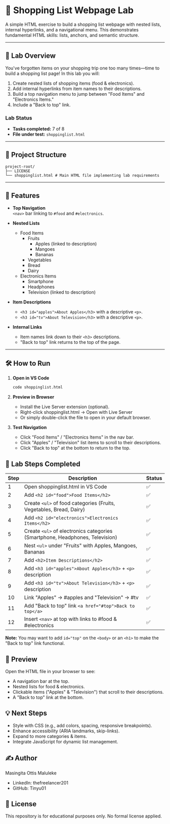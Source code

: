 # 🛒 Shopping List Webpage Lab

A simple HTML exercise to build a shopping list webpage with nested lists, internal hyperlinks, and a navigational menu. This demonstrates fundamental HTML skills: lists, anchors, and semantic structure.

---

## 📖 Lab Overview

You've forgotten items on your shopping trip one too many times—time to build a shopping list page! In this lab you will:

1. Create nested lists of shopping items (food & electronics).  
2. Add internal hyperlinks from item names to their descriptions.  
3. Build a top navigation menu to jump between "Food Items" and "Electronics Items."  
4. Include a "Back to top" link.

### Lab Status
- **Tasks completed:** 7 of 8  
- **File under test:** `shoppinglist.html`

---

## 📂 Project Structure

```
project-root/
├── LICENSE
└── shoppinglist.html # Main HTML file implementing lab requirements
```

---

## 🚀 Features

- **Top Navigation**  
  `<nav>` bar linking to `#food` and `#electronics`.

- **Nested Lists**  
  - Food Items  
    - Fruits  
      - Apples (linked to description)  
      - Mangoes  
      - Bananas  
    - Vegetables  
    - Bread  
    - Dairy  
  - Electronics Items  
    - Smartphone  
    - Headphones  
    - Television (linked to description)

- **Item Descriptions**  
  - `<h3 id="apples">About Apples</h3>` with a descriptive `<p>`.  
  - `<h3 id="tv">About Television</h3>` with a descriptive `<p>`.

- **Internal Links**  
  - Item names link down to their `<h3>` descriptions.  
  - "Back to top" link returns to the top of the page.

---

## 🛠️ How to Run

1. **Open in VS Code**  
   ```bash
   code shoppinglist.html
   ```

2. **Preview in Browser**
   - Install the Live Server extension (optional).
   - Right-click shoppinglist.html → Open with Live Server
   - Or simply double-click the file to open in your default browser.

3. **Test Navigation**
   - Click "Food Items" / "Electronics Items" in the nav bar.
   - Click "Apples" / "Television" list items to scroll to their descriptions.
   - Click "Back to top" at the bottom to return to the top.

## 🎯 Lab Steps Completed

| Step | Description | Status |
|------|-------------|--------|
| 1 | Open shoppinglist.html in VS Code | ✅ |
| 2 | Add `<h2 id="food">Food Items</h2>` | ✅ |
| 3 | Create `<ul>` of food categories (Fruits, Vegetables, Bread, Dairy) | ✅ |
| 4 | Add `<h2 id="electronics">Electronics Items</h2>` | ✅ |
| 5 | Create `<ul>` of electronics categories (Smartphone, Headphones, Television) | ✅ |
| 6 | Nest `<ul>` under "Fruits" with Apples, Mangoes, Bananas | ✅ |
| 7 | Add `<h2>Item Descriptions</h2>` | ✅ |
| 8 | Add `<h3 id="apples">About Apples</h3>` + `<p>` description | ✅ |
| 9 | Add `<h3 id="tv">About Television</h3>` + `<p>` description | ✅ |
| 10 | Link "Apples" → #apples and "Television" → #tv | ✅ |
| 11 | Add "Back to top" link `<a href="#top">Back to top</a>` | ✅ |
| 12 | Insert `<nav>` at top with links to #food & #electronics | ✅ |

**Note:** You may want to add `id="top"` on the `<body>` or an `<h1>` to make the "Back to top" link functional.

## 👀 Preview

Open the HTML file in your browser to see:
- A navigation bar at the top.
- Nested lists for food & electronics.
- Clickable items ("Apples" & "Television") that scroll to their descriptions.
- A "Back to top" link at the bottom.

## 💡 Next Steps

- Style with CSS (e.g., add colors, spacing, responsive breakpoints).
- Enhance accessibility (ARIA landmarks, skip-links).
- Expand to more categories & items.
- Integrate JavaScript for dynamic list management.

## ✍️ Author

Masingita Ottis Maluleke
- LinkedIn: thefreelancer201
- GitHub: Tinyu01

## 📜 License

This repository is for educational purposes only. No formal license applied.
